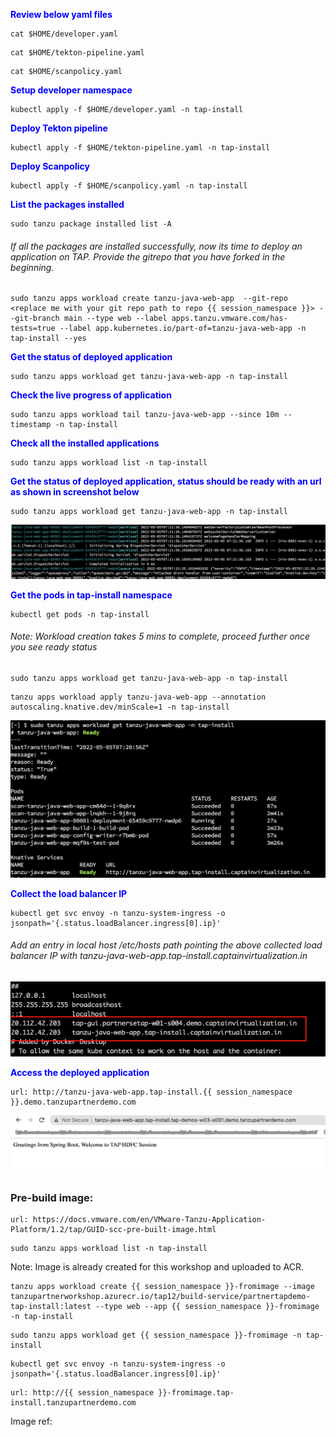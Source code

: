 <p style="color:blue"><strong> Review below yaml files </strong></p>

```execute
cat $HOME/developer.yaml
```

```execute
cat $HOME/tekton-pipeline.yaml
```

```execute
cat $HOME/scanpolicy.yaml
```

<p style="color:blue"><strong> Setup developer namespace </strong></p>

```execute
kubectl apply -f $HOME/developer.yaml -n tap-install
```

<p style="color:blue"><strong> Deploy Tekton pipeline </strong></p>

```execute
kubectl apply -f $HOME/tekton-pipeline.yaml -n tap-install
```

<p style="color:blue"><strong> Deploy Scanpolicy </strong></p>

```execute
kubectl apply -f $HOME/scanpolicy.yaml -n tap-install
```

<p style="color:blue"><strong> List the packages installed </strong></p>

```execute
sudo tanzu package installed list -A
```

###### If all the packages are installed successfully, now its time to deploy an application on TAP. Provide the gitrepo that you have forked in the beginning. 


```copy-and-edit
sudo tanzu apps workload create tanzu-java-web-app  --git-repo <replace me with your git repo path to repo {{ session_namespace }}> --git-branch main --type web --label apps.tanzu.vmware.com/has-tests=true --label app.kubernetes.io/part-of=tanzu-java-web-app -n tap-install --yes
```

<p style="color:blue"><strong> Get the status of deployed application </strong></p>

```execute
sudo tanzu apps workload get tanzu-java-web-app -n tap-install
```

<p style="color:blue"><strong> Check the live progress of application</strong></p>

```execute-2
sudo tanzu apps workload tail tanzu-java-web-app --since 10m --timestamp -n tap-install
```

<p style="color:blue"><strong> Check all the installed applications </strong></p>

```execute
sudo tanzu apps workload list -n tap-install
```

<p style="color:blue"><strong> Get the status of deployed application, status should be ready with an url as shown in screenshot below </strong></p>

```execute
sudo tanzu apps workload get tanzu-java-web-app -n tap-install
```

![Local host](images/tap-workload-2.png)

<p style="color:blue"><strong> Get the pods in tap-install namespace </strong></p>

```execute
kubectl get pods -n tap-install
```

###### Note: Workload creation takes 5 mins to complete, proceed further once you see ready status

```execute
sudo tanzu apps workload get tanzu-java-web-app -n tap-install
```

```execute
tanzu apps workload apply tanzu-java-web-app --annotation autoscaling.knative.dev/minScale=1 -n tap-install
```

![Local host](images/workload-create.png)

<p style="color:blue"><strong> Collect the load balancer IP </strong></p>

```execute
kubectl get svc envoy -n tanzu-system-ingress -o jsonpath='{.status.loadBalancer.ingress[0].ip}'
```

###### Add an entry in local host /etc/hosts path pointing the above collected load balancer IP with tanzu-java-web-app.tap-install.captainvirtualization.in

![Local host](images/tap-workload-4.png)

<p style="color:blue"><strong> Access the deployed application </strong></p>

```dashboard:open-url
url: http://tanzu-java-web-app.tap-install.{{ session_namespace }}.demo.tanzupartnerdemo.com
```

![Local host](images/workload-1.png)


### Pre-build image: 

```dashboard:open-url
url: https://docs.vmware.com/en/VMware-Tanzu-Application-Platform/1.2/tap/GUID-scc-pre-built-image.html
```

```execute
sudo tanzu apps workload list -n tap-install
```

Note: Image is already created for this workshop and uploaded to ACR. 

```execute
tanzu apps workload create {{ session_namespace }}-fromimage --image tanzupartnerworkshop.azurecr.io/tap12/build-service/partnertapdemo-tap-install:latest --type web --app {{ session_namespace }}-fromimage -n tap-install
```

```execute
sudo tanzu apps workload get {{ session_namespace }}-fromimage -n tap-install
```

```execute
kubectl get svc envoy -n tanzu-system-ingress -o jsonpath='{.status.loadBalancer.ingress[0].ip}'
```

```dashboard:open-url
url: http://{{ session_namespace }}-fromimage.tap-install.tanzupartnerdemo.com
```
Image ref: 

